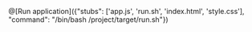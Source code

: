 @[Run application]({"stubs": ['app.js', 'run.sh', 'index.html', 'style.css'], "command": "/bin/bash /project/target/run.sh"})

